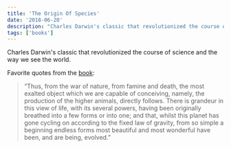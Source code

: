 ```yaml
---
title: 'The Origin Of Species'
date: '2018-06-20'
description: "Charles Darwin's classic that revolutionized the course of science and the way we see the world."
tags: ['books']
---
```


Charles Darwin's classic that revolutionized the course of science and the way we see the world.

Favorite quotes from the [book](https://amzn.eu/9cqC4O7):

> “Thus, from the war of nature, from famine and death, the most exalted object which we are capable of conceiving, namely, the production of the higher animals, directly follows. There is grandeur in this view of life, with its several powers, having been originally breathed into a few forms or into one; and that, whilst this planet has gone cycling on according to the fixed law of gravity, from so simple a beginning endless forms most beautiful and most wonderful have been, and are being, evolved.”
